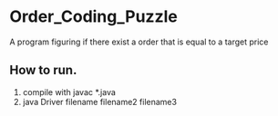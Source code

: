 # Order_Coding_Puzzle
A program figuring if there exist a order that is equal to a target price

How to run.
-------------------------------------------
1. compile with javac *.java
2. java Driver filename filename2 filename3
